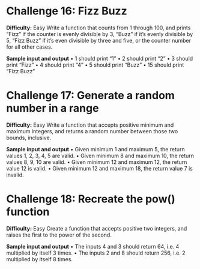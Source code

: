 # Challenge 16: Fizz Buzz

**Difficulty:**  Easy
Write a function that counts from 1 through 100, and prints “Fizz” if the counter is evenly divisible by 3, “Buzz” if it’s evenly divisible by 5, “Fizz Buzz” if it’s even divisible by three and five, or the counter number for all other cases.

**Sample input and output**
• 1 should print “1”
• 2 should print “2”
• 3 should print “Fizz”
• 4 should print “4”
• 5 should print “Buzz”
• 15 should print “Fizz Buzz”

# Challenge 17: Generate a random number in a range

**Difficulty:**  Easy
Write a function that accepts positive minimum and maximum integers, and returns a random
number between those two bounds, inclusive.

**Sample input and output**
• Given minimum 1 and maximum 5, the return values 1, 2, 3, 4, 5 are valid. • Given minimum 8 and maximum 10, the return values 8, 9, 10 are valid.
• Given minimum 12 and maximum 12, the return value 12 is valid.
• Given minimum 12 and maximum 18, the return value 7 is invalid.

# Challenge 18: Recreate the pow() function

**Difficulty:**  Easy
Create a function that accepts positive two integers, and raises the first to the power of the
second.

**Sample input and output**
• The inputs 4 and 3 should return 64, i.e. 4 multiplied by itself 3 times.
• The inputs 2 and 8 should return 256, i.e. 2 multiplied by itself 8 times.
